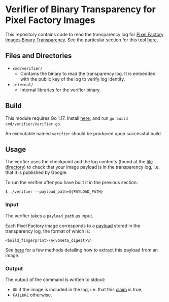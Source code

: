 # Verifier of Binary Transparency for Pixel Factory Images

This repository contains code to read the transparency log for [Pixel Factory Images Binary Transparency](https://developers.google.com/android/binary_transparency/pixel_overview). See the particular section for this tool [here](https://developers.google.com/android/binary_transparency/pixel_verification#verifying-image-inclusion-inclusion-proof).

## Files and Directories
* `cmd/verifier/`
  * Contains the binary to read the transparency log. It is embedded with the public key of the log to verify log identity.
* `internal/`
  * Internal libraries for the verifier binary.

## Build
This module requires Go 1.17. Install [here](https://go.dev/doc/install), and run `go build cmd/verifier/verifier.go`.

An executable named `verifier` should be produced upon successful build.

## Usage
The verifier uses the checkpoint and the log contents (found at the [tile directory](https://developers.google.com/android/binary_transparency/tile)) to check that your image payload is in the transparency log, i.e. that it is published by Google.

To run the verifier after you have built it in the previous section:
```
$ ./verifier --payload_path=${PAYLOAD_PATH}
```

### Input
The verifier takes a `payload_path` as input.

Each Pixel Factory image corresponds to a [payload](https://developers.google.com/android/binary_transparency/pixel_overview#log_content) stored in the transparency log, the format of which is:
```
<build_fingerprint>\n<vbmeta_digest>\n
```
See [here](https://developers.google.com/android/binary_transparency/pixel_verification#construct-the-payload-for-verification) for a few methods detailing how to extract this payload from an image.

### Output
The output of the command is written to stdout:
  * `OK` if the image is included in the log, i.e. that this [claim](https://developers.google.com/android/binary_transparency/pixel_overview#claimant_model) is true,
  * `FAILURE` otherwise.

